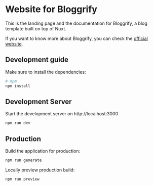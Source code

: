 # Website for Bloggrify

This is the landing page and the documentation for Bloggrify, a blog template built on top of Nuxt.

If you want to know more about Bloggrify, you can check the [official website](https://bloggrify.com/).


## Development guide

Make sure to install the dependencies:

```bash
# npm
npm install
```

## Development Server

Start the development server on http://localhost:3000

```bash
npm run dev
```

## Production

Build the application for production:

```bash
npm run generate
```

Locally preview production build:

```bash
npm run preview
```

